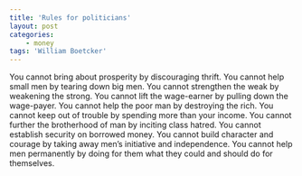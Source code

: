 ```yaml
---
title: 'Rules for politicians'
layout: post
categories:
    - money
tags: 'William Boetcker'
---
```


You cannot bring about prosperity by discouraging thrift. You cannot help small men by tearing down big men. You cannot strengthen the weak by weakening the strong. You cannot lift the wage-earner by pulling down the wage-payer. You cannot help the poor man by destroying the rich. You cannot keep out of trouble by spending more than your income. You cannot further the brotherhood of man by inciting class hatred. You cannot establish security on borrowed money. You cannot build character and courage by taking away men’s initiative and independence. You cannot help men permanently by doing for them what they could and should do for themselves.